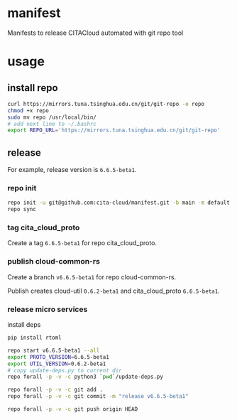 # manifest
Manifests to release CITACloud automated with git repo tool

# usage

## install repo
```bash
curl https://mirrors.tuna.tsinghua.edu.cn/git/git-repo -o repo
chmod +x repo
sudo mv repo /usr/local/bin/
# add next line to ~/.bashrc
export REPO_URL='https://mirrors.tuna.tsinghua.edu.cn/git/git-repo'
```

## release
For example, release version is `6.6.5-beta1`.

### repo init
```bash
repo init -u git@github.com:cita-cloud/manifest.git -b main -m default.xml
repo sync
```

### tag cita_cloud_proto
Create a tag `6.6.5-beta1` for repo cita_cloud_proto.

### publish cloud-common-rs

Create a branch `v6.6.5-beta1` for repo cloud-common-rs.

Publish creates cloud-util `0.6.2-beta1` and cita_cloud_proto `6.6.5-beta1`.

### release micro services

install deps

```bash
pip install rtoml
```

```bash
repo start v6.6.5-beta1 --all
export PROTO_VERSION=6.6.5-beta1
export UTIL_VERSION=0.6.2-beta1
# copy update-deps.py to current dir
repo forall -p -v -c python3 `pwd`/update-deps.py

repo forall -p -v -c git add .
repo forall -p -v -c git commit -m "release v6.6.5-beta1"

repo forall -p -v -c git push origin HEAD
```


